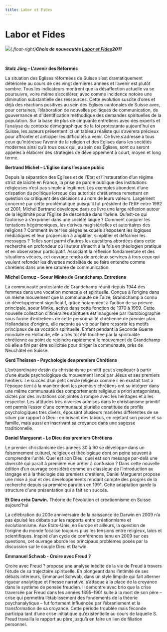 ```yaml
---
title: Labor et Fides
---
```


Labor et Fides
==============

<span style="font-style: italic;">![](/images/logo.jpg){.float-right}**Choix de nouveautés [Labor et Fides](http://www.laboretfides.com/?cat=new)2011**

 

 **Stolz Jörg – L’avenir des Réformés**

La situation des Eglises réformées de Suisse s’est dramatiquement détériorée au cours de ces vingt dernières années et l’avenir est plutôt sombre. Tous les indicateurs montrent que la désaffection actuelle va se poursuivre, voire même s’accélérer, avec comme incidence notoire une diminution substantielle des ressources. Cette évolution suscite d’ores et déjà des réactions positives au sein des Eglises cantonales de Suisse avec, pour certaines, l’élaboration de nouvelles politiques de communication, de gouvernance et d’identification méthodique des demandes spirituelles de la population. Sur la base de plus de cinquante entretiens avec des experts et l’analyse du contexte démographique de la foi protestante aujourd’hui en Suisse, les auteurs présentent ici un tableau réaliste qui s’avèrera précieux pour affronter et anticiper les difficultés à venir. Ce livre s’adresse à tous ceux qu’intéresse l’avenir de la religion et des Eglises dans les sociétés modernes ainsi qu’à tous ceux qui, au sein des Eglises, sont ou seront appelés à élaborer des stratégies de développement à court, moyen et long terme.

**Bertrand Michel – L’Eglise dans l’espace public**

Depuis la séparation des Eglises et de l’Etat et l’instauration d’un régime strict de laïcité en France, la prise de parole publique des institutions religieuses n’est pas simple à légitimer. Les exemples abondent d’une crispation du politique lorsque des autorités chrétiennes remettent en question ou critiquent des décisions au nom de leurs valeurs. Largement concerné par cette problématique puisqu’il fut président de l’ERF entre 1992 et 2001, Michel Bertrand développe dans ce livre une large réflexion autour de la légitimité pour l’Eglise de descendre dans l’arène. Qu’est-ce qui l’autorise à s’exprimer dans une société laïque ? Comment conjurer les tentations hégémoniques, les dérives magistérielles et autoritaires des religions ? Comment éviter les pièges auxquels s’exposent les logiques médiatiques et leur propension à amplifier, simplifier et déformer les messages ? Telles sont parmi d’autres les questions abordées dans cette recherche en profondeur où l’auteur s’inscrit à la fois en théologien pratique et en observateur participatif. Associant la réflexion fondamentale et des situations vécues, cet ouvrage rendra de précieux services à tous ceux qui veulent refonder les diverses modalités de se faire entendre comme chrétiens dans une ère saturée de communication.

**Michel Cornuz - Soeur Minke de Grandchamp. Entretiens**

La communauté protestante de Grandchamp réunit depuis 1944 des femmes dans une vocation monacale et spirituelle. Conçue à l’origine dans un même mouvement que la communauté de Taizé, Grandchamp a connu un développement significatif, grâce notamment à l’action de sa prieure principale, soeur Minke, active dans cette fonction de 1970 à 1999. Cette nouvelle collection d’itinéraires spirituels est inaugurée par l’autobiographie sous forme d’entretiens de cette personnalité chrétienne de premier plan. Hollandaise d’origine, elle raconte sa vie pour faire ressortir les motifs principaux de sa vocation spirituelle. Enfant pendant la Seconde Guerre mondiale en Hollande, elle a très tôt été touchée par la spiritualité chrétienne au point de rejoindre rapidement le mouvement de Grandchamp où elle a fini par être sollicitée pour diriger la communauté, près de Neuchâtel en Suisse.

**Gerd Theissen - Psychologie des premiers Chrétiens**

L’extraordinaire destin du christianisme primitif peut s’expliquer à partir d’une étude psychologique du mouvement lancé par Jésus et ses premiers héritiers. Le succès d’un petit cercle religieux comme il en existait tant à l’époque tient à la manière dont les premiers chrétiens ont su intégrer dans une même communauté des comportements religieux a priori antagonistes, dictés par des invitations conjointes à rompre avec les héritages et à les respecter. Les attitudes très diverses admises dans le christianisme primitif ont permis l’essor d’une communauté plurielle constituée de profils psychologiques très divers, épousant plusieurs manières différentes de se situer par rapport à Dieu : en brisant des tabous, en rejetant son passé et sa famille, mais aussi en inscrivant sa croyance dans une sagesse traditionnelle.

**Daniel Marguerat - Le Dieu des premiers Chrétiens**

Le premier christianisme des années 30 à 90 se développe dans un foisonnement culturel, religieux et théologique dont on peine souvent à comprendre l’unité. Quel est son Dieu, quel est son message par-delà une diversité qui paraît à première vue prêter à confusion ? Dans cette nouvelle édition d’un ouvrage considéré comme un classique de l’introduction au langage et à la théologie des premiers chrétiens, Daniel Marguerat propose une mise à jour et des développements rendant compte des progrès de la recherche depuis sa première parution en 1991. Cette adaptation garde la structure d’une présentation qui a fait son succès.

**Et Dieu créa Darwin.** Théorie de l'évolution et créationnisme en Suisse aujourd'hui

La célébration du 200e anniversaire de la naissance de Darwin en 2009 n’a pas épuisé les débats sur les rapports entre créationnisme et évolutionnisme. Aux Etats-Unis, en Europe et ailleurs, la question de l’origine du monde focalise toujours plus les tensions entre religieux, laïcs et scientifiques. Inspiré d’un cycle de conférences tenu en 2009 sur ces questions, cet ouvrage aborde les principaux problèmes posés par la discussion sur le couple Dieu et Darwin.

**Emmanuel Schwab - Croire avec Freud ?**

Croire avec Freud ? propose une analyse inédite de la vie de Freud à travers l’étude de sa trajectoire spirituelle. En plongeant dans l’intimité de ses débats intérieurs, Emmanuel Schwab, dans un style limpide qui fait alterner rigueur analytique et finesse narrative, s’attaque à la place de la croyance dans le système de pensée freudien. Il démontre avec brio que la crise traversée par Freud dans les années 1895–1901 suite à la mort de son père – crise qui permettra l’établissement des fondements de la théorie psychanalytique – fut fortement influencée par l’ébranlement et la transformation de sa croyance. Cette période troublée mais féconde participa tant d’une crise initiatique qu’existentielle au cours de laquelle S. Freud travailla le rapport au père jusqu’à en faire un lien de filiation personnel.
